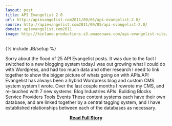 ```yaml
---
layout: post
title: API Evangelist 2 0
url: http://apievangelist.com2011/09/05/api-evangelist-2.0/
source: http://apievangelist.com2011/09/05/api-evangelist-2.0/
domain: apievangelist.com2011
image: http://kinlane-productions.s3.amazonaws.com/api-evangelist-site/blog/api-evangelist-logo-400.png
---
```

{% include JB/setup %}<p>Sorry about the flood of 25 API Evangelist posts. It was due to the fact I switched to a new blogging system today.I was out growing what I could do with Wordpress, and had too much data and other research I need to link together to show the bigger picture of whats going on with APIs.API Evangelist has always been a hybrid Wordpress blog and custom CMS system system I wrote. Over the last couple months I rewrote my CMS, and re-lauched with 7 new systems: Blog Industries APIs  Building Blocks Service Providers Tools Events These content systems each have their own database, and are linked together by a central tagging system, and I have established relationships between each of the databases as necessary.</p>
<center><p><a href="http://apievangelist.com2011/09/05/api-evangelist-2.0/" style='padding:25px; font-sze:18px; font-weight: bold;'>Read Full Story</a></p></center>
